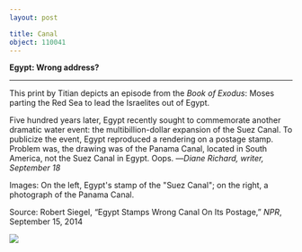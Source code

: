 ```yaml
---
layout: post

title: Canal
object: 110041
---
```

**Egypt: Wrong address?**

****

This print by Titian depicts an episode from the *Book of Exodus*: Moses parting the Red Sea to lead the Israelites out of Egypt. 

Five hundred years later, Egypt recently sought to commemorate another dramatic water event: the multibillion-dollar expansion of the Suez Canal. To publicize the event, Egypt reproduced a rendering on a postage stamp. Problem was, the drawing was of the Panama Canal, located in South America, not the Suez Canal in Egypt. Oops. —*Diane Richard, writer, September 18*

 Images: On the left, Egypt's stamp of the "Suez Canal"; on the right, a photograph of the Panama Canal.

Source: Robert Siegel, “Egypt Stamps Wrong Canal On Its Postage,” *NPR*, September 15, 2014

![]({{siteurl.base}}/images/14-09-18_2011.20_CanalEDIT-1.jpeg)
